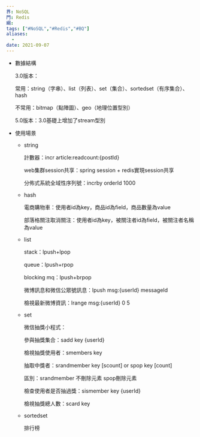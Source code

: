 ```yaml
---
界: NoSQL
門: Redis
綱: 
tags: ["#NoSQL","#Redis","#BQ"]
aliases:
  - 
date: 2021-09-07
---
```


-   數據結構
    
    3.0版本：
    
    常用：string（字串）、list（列表）、set（集合）、sortedset（有序集合）、hash
    
    不常用：bitmap（點陣圖）、geo（地理位置型別）
    
    5.0版本：3.0基礎上增加了stream型別
    
-   使用場景
    
    -   string
        
        計數器：incr article:readcount:{postId}
        
        web集群session共享：spring session + redis實現session共享
        
        分佈式系統全域性序列號：incrby orderId 1000
        
    -   hash
        
        電商購物車：使用者id為key，商品id為field，商品數量為value
        
        部落格關注取消關注：使用者id為key，被關注者id為field，被關注者名稱為value
        
    -   list
        
        stack：lpush+lpop
        
        queue：lpush+rpop
        
        blocking mq：lpush+brpop
        
        微博訊息和微信公眾號訊息：lpush msg:{userId} messageId
        
        檢視最新微博資訊：lrange msg:{userId} 0 5
        
    -   set
        
        微信抽獎小程式：
        
        參與抽獎集合：sadd key {userId}
        
        檢視抽獎使用者：smembers key
        
        抽取中獎者：srandmember key [scount] or spop key [count]
        
        區別：srandmember 不刪除元素 spop刪除元素
        
        檢查使用者是否抽過獎：sismember key {userId}
        
        檢視抽獎總人數：scard key
        
    -   sortedset
        
        排行榜
